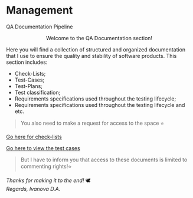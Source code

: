 # Management
QA Documentation Pipeline
<p align="center">
Welcome to the QA Documentation section! 
    </a>
</p>

  Here you will find a collection of structured and organized documentation that I use to ensure the quality and stability of software products. This section includes:


+ Check-Lists;
+ Test-Cases;
+ Test-Plans;
+ Test classification;
+ Requirements specifications used throughout the testing lifecycle;
+ Requirements specifications used throughout the testing lifecycle and etc.



> You also need to make a request for access to the space ⭐

[Go here for check-lists](https://www.notion.so/Che-k-list-s-8aaabcfe54c34c9c85da4ac7b0648fc5?pvs=4)

[Go here to view the test cases](https://ludicrous-kale-52d.notion.site/Test-cases-s-3c810a69aa5c44f5bd4db37cf61ed1a0?pvs=4)

> But I have to inform you that access to these documents is limited to commenting rights!⭐

*Thanks for making it to the end!* 🕊️  
*Regards, Ivanova D.A.*
